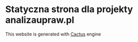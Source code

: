 # Statyczna strona dla projekty analizaupraw.pl

This website is generated with [Cactus](https://github.com/koenbok/Cactus) engine
